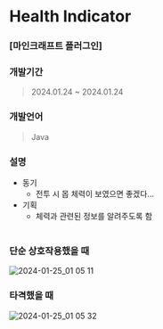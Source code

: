 # Health Indicator
### [마인크래프트 플러그인]
 
### 개발기간
 > 2024.01.24 ~ 2024.01.24 <br>
 
 ### 개발언어
 > Java
 
 ### 설명
 + 동기
   + 전투 시 몹 체력이 보였으면 좋겠다... <br>
 + 기획
   + 체력과 관련된 정보를 알려주도록 함 <br><br>

### 단순 상호작용했을 때
![2024-01-25_01 05 11](https://github.com/Link-State/HealthIndicator/assets/60739875/259dbd51-4412-4aa7-8d62-886eff64550b)


### 타격했을 때
![2024-01-25_01 05 32](https://github.com/Link-State/HealthIndicator/assets/60739875/e69f74f9-596e-437d-99b8-a9b22d30143e)
